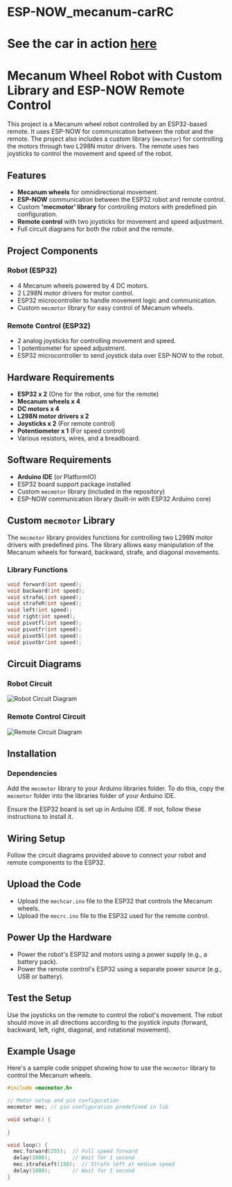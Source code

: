 # ESP-NOW_mecanum-carRC
# See the car in action [here](https://youtu.be/fyuBI6QuArc?si=_3_T6GESxn7tqNgl) 
# Mecanum Wheel Robot with Custom Library and ESP-NOW Remote Control

This project is a Mecanum wheel robot controlled by an ESP32-based remote. It uses ESP-NOW for communication between the robot and the remote. The project also includes a custom library (`mecmotor`) for controlling the motors through two L298N motor drivers. The remote uses two joysticks to control the movement and speed of the robot.

## Features

- **Mecanum wheels** for omnidirectional movement.
- **ESP-NOW** communication between the ESP32 robot and remote control.
- Custom **'mecmotor' library** for controlling motors with predefined pin configuration.
- **Remote control** with two joysticks for movement and speed adjustment.
- Full circuit diagrams for both the robot and the remote.

## Project Components

### Robot (ESP32)
- 4 Mecanum wheels powered by 4 DC motors.
- 2 L298N motor drivers for motor control.
- ESP32 microcontroller to handle movement logic and communication.
- Custom `mecmotor` library for easy control of Mecanum wheels.
  
### Remote Control (ESP32)
- 2 analog joysticks for controlling movement and speed.
- 1 potentiometer for speed adjustment.
- ESP32 microcontroller to send joystick data over ESP-NOW to the robot.

## Hardware Requirements

- **ESP32 x 2** (One for the robot, one for the remote)
- **Mecanum wheels x 4**
- **DC motors x 4**
- **L298N motor drivers x 2**
- **Joysticks x 2** (For remote control)
- **Potentiometer x 1** (For speed control)
- Various resistors, wires, and a breadboard.

## Software Requirements

- **Arduino IDE** (or PlatformIO)
- ESP32 board support package installed
- Custom `mecmotor` library (included in the repository)
- ESP-NOW communication library (built-in with ESP32 Arduino core)

## Custom `mecmotor` Library

The `mecmotor` library provides functions for controlling two L298N motor drivers with predefined pins. The library allows easy manipulation of the Mecanum wheels for forward, backward, strafe, and diagonal movements.

### Library Functions

```cpp
void forward(int speed);
void backward(int speed);
void strafeL(int speed);
void strafeR(int speed);
void left(int speed);
void right(int speed);
void pivotfl(int speed);
void pivotfr(int speed);
void pivotbl(int speed);
void pivotbr(int speed);
```

## Circuit Diagrams

### Robot Circuit

![Robot Circuit Diagram](https://res.cloudinary.com/dccbfaydp/image/upload/b64ifizufgucxbh4ubnm.jpg)

### Remote Control Circuit

![Remote Circuit Diagram](https://res.cloudinary.com/dccbfaydp/image/upload/gtwbm1q8bhn3mhxqwn4s.jpg)

## Installation

### Dependencies
Add the `mecmotor` library to your Arduino libraries folder. To do this, copy the `mecmotor` folder into the libraries folder of your Arduino IDE.

Ensure the ESP32 board is set up in Arduino IDE. If not, follow these instructions to install it.

## Wiring Setup
Follow the circuit diagrams provided above to connect your robot and remote components to the ESP32.

## Upload the Code
- Upload the `mechcar.ino` file to the ESP32 that controls the Mecanum wheels.
- Upload the `mecrc.ino` file to the ESP32 used for the remote control.

## Power Up the Hardware
- Power the robot's ESP32 and motors using a power supply (e.g., a battery pack).
- Power the remote control's ESP32 using a separate power source (e.g., USB or battery).

## Test the Setup
Use the joysticks on the remote to control the robot's movement. The robot should move in all directions according to the joystick inputs (forward, backward, left, right, diagonal, and rotational movement).

## Example Usage
Here's a sample code snippet showing how to use the `mecmotor` library to control the Mecanum wheels.

```cpp
#include <mecmotor.h>

// Motor setup and pin configuration
mecmotor mec; // pin configuration predefined in lib

void setup() {
  
}

void loop() {
  mec.forward(255);  // Full speed forward
  delay(1000);       // Wait for 1 second
  mec.strafeLeft(150);  // Strafe left at medium speed
  delay(1000);       // Wait for 1 second
}
